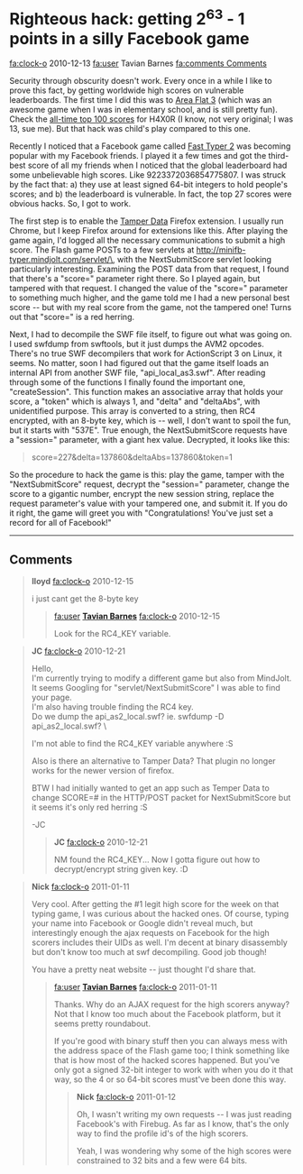 # Righteous hack: getting 2<sup>63</sup> - 1 points in a silly Facebook game

<div class="infobar">

<fa:clock-o> 2010-12-13
<fa:user> Tavian Barnes
[<fa:comments> Comments](#comments)

</div>


Security through obscurity doesn't work.
Every once in a while I like to prove this fact, by getting worldwide high scores on vulnerable leaderboards.
The first time I did this was to [Area Flat 3] (which was an awesome game when I was in elementary school, and is still pretty fun).
Check the [all-time top 100 scores] for H4X0R (I know, not very original; I was 13, sue me).
But that hack was child's play compared to this one.

[Area Flat 3]: http://www.shiftup.net/java/AF3/AF3_e.html
[all-time top 100 scores]: http://www.shiftup.net/java/AF3/cgi/addScoreAF3.cgi?md=view&y=0&p4=e&p5=

Recently I noticed that a Facebook game called [Fast Typer 2] was becoming popular with my Facebook friends.
I played it a few times and got the third-best score of all my friends when I noticed that the global leaderboard had some unbelievable high scores.
Like 9223372036854775807.
I was struck by the fact that: a) they use at least signed 64-bit integers to hold people's scores; and b) the leaderboard is vulnerable.
In fact, the top 27 scores were obvious hacks.
So, I got to work.

[Fast Typer 2]: http://apps.facebook.com/mj-fast-typer/?type=discovery

The first step is to enable the [Tamper Data] Firefox extension.
I usually run Chrome, but I keep Firefox around for extensions like this.
After playing the game again, I'd logged all the necessary communications to submit a high score.
The Flash game POSTs to a few servlets at http://minifb-typer.mindjolt.com/servlet/\<servlet>, with the NextSubmitScore servlet looking particularly interesting.
Examining the POST data from that request, I found that there's a "score=" parameter right there.
So I played again, but tampered with that request.
I changed the value of the "score=" parameter to something much higher, and the game told me I had a new personal best score -- but with my real score from the game, not the tampered one!
Turns out that "score=" is a red herring.

[Tamper Data]: http://tamperdata.mozdev.org/

Next, I had to decompile the SWF file itself, to figure out what was going on.
I used swfdump from swftools, but it just dumps the AVM2 opcodes.
There's no true SWF decompilers that work for ActionScript 3 on Linux, it seems.
No matter, soon I had figured out that the game itself loads an internal API from another SWF file, "api_local_as3.swf".
After reading through some of the functions I finally found the important one, "createSession".
This function makes an associative array that holds your score, a "token" which is always 1, and "delta" and "deltaAbs", with unidentified purpose.
This array is converted to a string, then RC4 encrypted, with an 8-byte key, which is -- well, I don't want to spoil the fun, but it starts with "537E".
True enough, the NextSubmitScore requests have a "session=" parameter, with a giant hex value.
Decrypted, it looks like this:

> score=227&delta=137860&deltaAbs=137860&token=1

So the procedure to hack the game is this: play the game, tamper with the "NextSubmitScore" request, decrypt the "session=" parameter, change the score to a gigantic number, encrypt the new session string, replace the request parameter's value with your tampered one, and submit it.
If you do it right, the game will greet you with "Congratulations! You've just set a record for all of Facebook!"

---


## Comments

> **lloyd**
> <fa:clock-o> 2010-12-15
>
> i just cant get the 8-byte key
>
> > <fa:user> [**Tavian Barnes**](/)
> > <fa:clock-o> 2010-12-15
> >
> > Look for the RC4_KEY variable.

> **JC**
> <fa:clock-o> 2010-12-21
>
> Hello, \
> I'm currently trying to modify a different game but also from MindJolt. \
> It seems Googling for "servlet/NextSubmitScore" I was able to find your page. \
> I'm also having trouble finding the RC4 key. \
> Do we dump the api_as2_local.swf? ie. swfdump -D api_as2_local.swf? \
>
> I'm not able to find the RC4_KEY variable anywhere :S
>
> Also is there an alternative to Tamper Data?
> That plugin no longer works for the newer version of firefox.
>
> BTW I had initially wanted to get an app such as Temper Data to change SCORE=# in the HTTP/POST packet for NextSubmitScore but it seems it's only red herring :S
>
> -JC
>
> > **JC**
> > <fa:clock-o> 2010-12-21
> >
> > NM found the RC4_KEY... Now I gotta figure out how to decrypt/encrypt string given key. :D

> **Nick**
> <fa:clock-o> 2011-01-11
>
> Very cool.
> After getting the #1 legit high score for the week on that typing game, I was curious about the hacked ones.
> Of course, typing your name into Facebook or Google didn't reveal much, but interestingly enough the ajax requests on Facebook for the high scorers includes their UIDs as well.
> I'm decent at binary disassembly but don't know too much at swf decompiling.
> Good job though!
>
> You have a pretty neat website -- just thought I'd share that.
>
> > <fa:user> [**Tavian Barnes**](/)
> > <fa:clock-o> 2011-01-11
> >
> > Thanks.
> > Why do an AJAX request for the high scorers anyway?
> > Not that I know too much about the Facebook platform, but it seems pretty roundabout.
> >
> > If you're good with binary stuff then you can always mess with the address space of the Flash game too; I think something like that is how most of the hacked scores happened.
> > But you've only got a signed 32-bit integer to work with when you do it that way, so the 4 or so 64-bit scores must've been done this way.
> >
> > > **Nick**
> > > <fa:clock-o> 2011-01-12
> > >
> > > Oh, I wasn't writing my own requests -- I was just reading Facebook's with Firebug.
> > > As far as I know, that's the only way to find the profile id's of the high scorers.
> > >
> > > Yeah, I was wondering why some of the high scores were constrained to 32 bits and a few were 64 bits.

